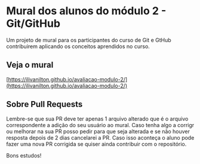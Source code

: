 # Mural dos alunos do módulo 2 - Git/GitHub
Um projeto de mural para os participantes do curso de Git e GtHub contribuirem aplicando os conceitos aprendidos no curso.

## Veja o mural

[https://ilivanilton.github.io/avaliacao-modulo-2/](https://ilivanilton.github.io/avaliacao-modulo-2/)

## Sobre Pull Requests

Lembre-se que sua PR deve ter apenas 1 arquivo alterado que é o arquivo correspondente a adição do seu usuário ao mural.
Caso tenha algo a corrigr ou melhorar na sua PR posso pedir para que seja alterada e se não houver resposta depois de 2 dias cancelarei a PR. Caso isso aconteça o aluno pode fazer uma nova PR corrigida se quiser ainda contribuir com o repositório.

Bons estudos!
